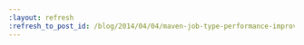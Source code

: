 ```yaml
---
:layout: refresh
:refresh_to_post_id: /blog/2014/04/04/maven-job-type-performance-improvements-in-maven-plugin-2-2
---
```

